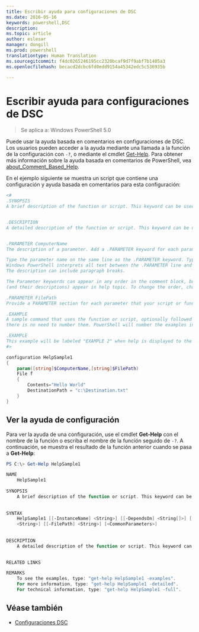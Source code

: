 ```yaml
---
title: Escribir ayuda para configuraciones de DSC
ms.date: 2016-05-16
keywords: powershell,DSC
description: 
ms.topic: article
author: eslesar
manager: dongill
ms.prod: powershell
translationtype: Human Translation
ms.sourcegitcommit: f4dc0265246195cc2320bcaf9d7f9abf7b1405a3
ms.openlocfilehash: becacd2dcbc6fd0edd9154a45342edc5c536935b

---
```


# Escribir ayuda para configuraciones de DSC

>Se aplica a: Windows PowerShell 5.0

Puede usar la ayuda basada en comentarios en configuraciones de DSC. Los usuarios pueden acceder a la ayuda mediante una llamada a la función de la configuración con `-?`, o mediante el cmdlet [Get-Help](https://technet.microsoft.com/en-us/library/hh849696.aspx). Para obtener más información sobre la ayuda basada en comentarios de PowerShell, vea [about_Comment_Based_Help](https://technet.microsoft.com/en-us/library/hh847834.aspx).

En el ejemplo siguiente se muestra un script que contiene una configuración y ayuda basada en comentarios para esta configuración:

```powershell
<#
.SYNOPSIS
A brief description of the function or script. This keyword can be used only once for each configuration.


.DESCRIPTION
A detailed description of the function or script. This keyword can be used only once for each configuration.


.PARAMETER ComputerName
The description of a parameter. Add a .PARAMETER keyword for each parameter in the function or script syntax.

Type the parameter name on the same line as the .PARAMETER keyword. Type the parameter description on the lines following the .PARAMETER keyword. 
Windows PowerShell interprets all text between the .PARAMETER line and the next keyword or the end of the comment block as part of the parameter description. 
The description can include paragraph breaks.

The Parameter keywords can appear in any order in the comment block, but the function or script syntax determines the order in which the parameters 
(and their descriptions) appear in help topic. To change the order, change the syntax.

.PARAMETER FilePath
Provide a PARAMETER section for each parameter that your script or function accepts.

.EXAMPLE
A sample command that uses the function or script, optionally followed by sample output and a description. Repeat this keyword for each example. If you have multiple examples,
there is no need to number them. PowerShell will number the examples in help text.

.EXAMPLE
This example will be labeled "EXAMPLE 2" when help is displayed to the user.
#>

configuration HelpSample1
{
    param([string]$ComputerName,[string]$FilePath)
    File f
    {
        Contents="Hello World"
        DestinationPath = "c:\Destination.txt"
    }
}
```

## Ver la ayuda de configuración

Para ver la ayuda de una configuración, use el cmdlet **Get-Help** con el nombre de la función o escriba el nombre de la función seguido de `-?`. A continuación, se muestra el resultado de la función anterior cuando se pasa a **Get-Help**:

```powershell
PS C:\> Get-Help HelpSample1

NAME
    HelpSample1
    
SYNOPSIS
    A brief description of the function or script. This keyword can be used only once for each configuration.
    
    
SYNTAX
    HelpSample1 [[-InstanceName] <String>] [[-DependsOn] <String[]>] [[-OutputPath] <String>] [[-ConfigurationData] <Hashtable>] [[-ComputerName] 
    <String>] [[-FilePath] <String>] [<CommonParameters>]
    
    
DESCRIPTION
    A detailed description of the function or script. This keyword can be used only once for each configuration.
    

RELATED LINKS

REMARKS
    To see the examples, type: "get-help HelpSample1 -examples".
    For more information, type: "get-help HelpSample1 -detailed".
    For technical information, type: "get-help HelpSample1 -full".
```

## Véase también
* [Configuraciones DSC](configurations.md)




<!--HONumber=Aug16_HO3-->


